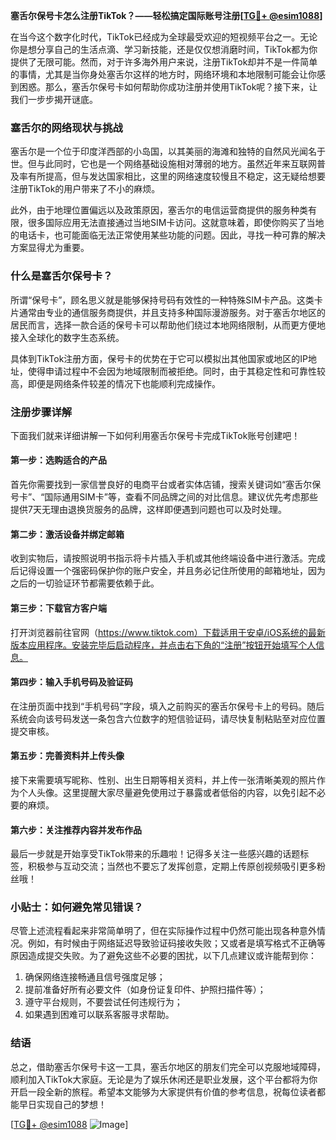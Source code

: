 **塞舌尔保号卡怎么注册TikTok？——轻松搞定国际账号注册[[TG💪+ @esim1088](https://t.me/s/esim1088)]**

在当今这个数字化时代，TikTok已经成为全球最受欢迎的短视频平台之一。无论你是想分享自己的生活点滴、学习新技能，还是仅仅想消磨时间，TikTok都为你提供了无限可能。然而，对于许多海外用户来说，注册TikTok却并不是一件简单的事情，尤其是当你身处塞舌尔这样的地方时，网络环境和本地限制可能会让你感到困惑。那么，塞舌尔保号卡如何帮助你成功注册并使用TikTok呢？接下来，让我们一步步揭开谜底。

### 塞舌尔的网络现状与挑战

塞舌尔是一个位于印度洋西部的小岛国，以其美丽的海滩和独特的自然风光闻名于世。但与此同时，它也是一个网络基础设施相对薄弱的地方。虽然近年来互联网普及率有所提高，但与发达国家相比，这里的网络速度较慢且不稳定，这无疑给想要注册TikTok的用户带来了不小的麻烦。

此外，由于地理位置偏远以及政策原因，塞舌尔的电信运营商提供的服务种类有限，很多国际应用无法直接通过当地SIM卡访问。这就意味着，即使你购买了当地的电话卡，也可能面临无法正常使用某些功能的问题。因此，寻找一种可靠的解决方案显得尤为重要。

### 什么是塞舌尔保号卡？

所谓“保号卡”，顾名思义就是能够保持号码有效性的一种特殊SIM卡产品。这类卡片通常由专业的通信服务商提供，并且支持多种国际漫游服务。对于塞舌尔地区的居民而言，选择一款合适的保号卡可以帮助他们绕过本地网络限制，从而更方便地接入全球化的数字生态系统。

具体到TikTok注册方面，保号卡的优势在于它可以模拟出其他国家或地区的IP地址，使得申请过程中不会因为地域限制而被拒绝。同时，由于其稳定性和可靠性较高，即便是网络条件较差的情况下也能顺利完成操作。

### 注册步骤详解

下面我们就来详细讲解一下如何利用塞舌尔保号卡完成TikTok账号创建吧！

#### 第一步：选购适合的产品
首先你需要找到一家信誉良好的电商平台或者实体店铺，搜索关键词如“塞舌尔保号卡”、“国际通用SIM卡”等，查看不同品牌之间的对比信息。建议优先考虑那些提供7天无理由退换货服务的品牌，这样即便遇到问题也可以及时处理。

#### 第二步：激活设备并绑定邮箱
收到实物后，请按照说明书指示将卡片插入手机或其他终端设备中进行激活。完成后记得设置一个强密码保护你的账户安全，并且务必记住所使用的邮箱地址，因为之后的一切验证环节都需要依赖于此。

#### 第三步：下载官方客户端
打开浏览器前往官网（https://www.tiktok.com）下载适用于安卓/iOS系统的最新版本应用程序。安装完毕后启动程序，并点击右下角的“注册”按钮开始填写个人信息。

#### 第四步：输入手机号码及验证码
在注册页面中找到“手机号码”字段，填入之前购买的塞舌尔保号卡上的号码。随后系统会向该号码发送一条包含六位数字的短信验证码，请尽快复制粘贴至对应位置提交审核。

#### 第五步：完善资料并上传头像
接下来需要填写昵称、性别、出生日期等相关资料，并上传一张清晰美观的照片作为个人头像。这里提醒大家尽量避免使用过于暴露或者低俗的内容，以免引起不必要的麻烦。

#### 第六步：关注推荐内容并发布作品
最后一步就是开始享受TikTok带来的乐趣啦！记得多关注一些感兴趣的话题标签，积极参与互动交流；当然也不要忘了发挥创意，定期上传原创视频吸引更多粉丝哦！

### 小贴士：如何避免常见错误？
尽管上述流程看起来非常简单明了，但在实际操作过程中仍然可能出现各种意外情况。例如，有时候由于网络延迟导致验证码接收失败；又或者是填写格式不正确等原因造成提交失败。为了避免这些不必要的困扰，以下几点建议或许能帮到你：

1. 确保网络连接畅通且信号强度足够；
2. 提前准备好所有必要文件（如身份证复印件、护照扫描件等）；
3. 遵守平台规则，不要尝试任何违规行为；
4. 如果遇到困难可以联系客服寻求帮助。

### 结语

总之，借助塞舌尔保号卡这一工具，塞舌尔地区的朋友们完全可以克服地域障碍，顺利加入TikTok大家庭。无论是为了娱乐休闲还是职业发展，这个平台都将为你开启一段全新的旅程。希望本文能够为大家提供有价值的参考信息，祝每位读者都能早日实现自己的梦想！

[[TG💪+ @esim1088](https://t.me/s/esim1088) ![Image](https://i.postimg.cc/4NQfJmqS/Snipaste-2025-05-13-00-14-12.png)]